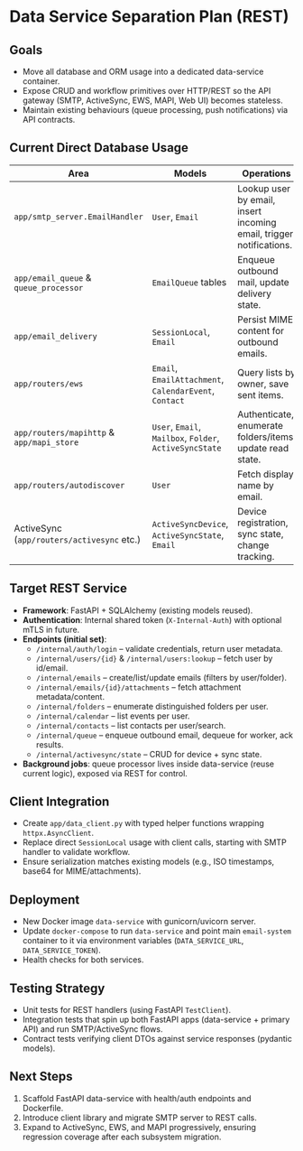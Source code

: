 # Data Service Separation Plan (REST)

## Goals
- Move all database and ORM usage into a dedicated data-service container.
- Expose CRUD and workflow primitives over HTTP/REST so the API gateway (SMTP, ActiveSync, EWS, MAPI, Web UI) becomes stateless.
- Maintain existing behaviours (queue processing, push notifications) via API contracts.

## Current Direct Database Usage
| Area | Models | Operations |
| --- | --- | --- |
| `app/smtp_server.EmailHandler` | `User`, `Email` | Lookup user by email, insert incoming email, trigger notifications. |
| `app/email_queue` & `queue_processor` | `EmailQueue` tables | Enqueue outbound mail, update delivery state. |
| `app/email_delivery` | `SessionLocal`, `Email` | Persist MIME content for outbound emails. |
| `app/routers/ews` | `Email`, `EmailAttachment`, `CalendarEvent`, `Contact` | Query lists by owner, save sent items. |
| `app/routers/mapihttp` & `app/mapi_store` | `User`, `Email`, `Mailbox`, `Folder`, `ActiveSyncState` | Authenticate, enumerate folders/items, update read state. |
| `app/routers/autodiscover` | `User` | Fetch display name by email. |
| ActiveSync (`app/routers/activesync` etc.) | `ActiveSyncDevice`, `ActiveSyncState`, `Email` | Device registration, sync state, change tracking. |

## Target REST Service
- **Framework**: FastAPI + SQLAlchemy (existing models reused).
- **Authentication**: Internal shared token (`X-Internal-Auth`) with optional mTLS in future.
- **Endpoints (initial set)**:
  - `/internal/auth/login` – validate credentials, return user metadata.
  - `/internal/users/{id}` & `/internal/users:lookup` – fetch user by id/email.
  - `/internal/emails` – create/list/update emails (filters by user/folder).
  - `/internal/emails/{id}/attachments` – fetch attachment metadata/content.
  - `/internal/folders` – enumerate distinguished folders per user.
  - `/internal/calendar` – list events per user.
  - `/internal/contacts` – list contacts per user/search.
  - `/internal/queue` – enqueue outbound email, dequeue for worker, ack results.
  - `/internal/activesync/state` – CRUD for device + sync state.
- **Background jobs**: queue processor lives inside data-service (reuse current logic), exposed via REST for control.

## Client Integration
- Create `app/data_client.py` with typed helper functions wrapping `httpx.AsyncClient`.
- Replace direct `SessionLocal` usage with client calls, starting with SMTP handler to validate workflow.
- Ensure serialization matches existing models (e.g., ISO timestamps, base64 for MIME/attachments).

## Deployment
- New Docker image `data-service` with gunicorn/uvicorn server.
- Update `docker-compose` to run `data-service` and point main `email-system` container to it via environment variables (`DATA_SERVICE_URL`, `DATA_SERVICE_TOKEN`).
- Health checks for both services.

## Testing Strategy
- Unit tests for REST handlers (using FastAPI `TestClient`).
- Integration tests that spin up both FastAPI apps (data-service + primary API) and run SMTP/ActiveSync flows.
- Contract tests verifying client DTOs against service responses (pydantic models).

## Next Steps
1. Scaffold FastAPI data-service with health/auth endpoints and Dockerfile.
2. Introduce client library and migrate SMTP server to REST calls.
3. Expand to ActiveSync, EWS, and MAPI progressively, ensuring regression coverage after each subsystem migration.
